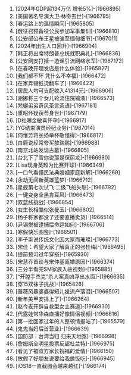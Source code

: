 
1. [2024年GDP超134万亿 增长5%]-[1966895]
1. [美国著名导演大卫·林奇去世]-[1966795]
1. [春运路上的温情瞬间]-[1965805]
1. [俄征召预备役公民参加军事集训]-[1966810]
1. [公安部公布王星被骗至缅甸细节]-[1967011]
1. [2024年出生人口回升]-[1966904]
1. [韩正将出席特朗普总统就职典礼]-[1966836]
1. [公安网安打掉一造谣引流网络水军]-[1967172]
1. [在春晚开理发店是什么体验]-[1965827]
1. [我们都不坏 凭什么不幸福]-[1966472]
1. [在家弄锡纸烫翻车了]-[1966422]
1. [居民人均可支配收入41314元]-[1966906]
1. [谢娜称三个女儿轮流住院输液]-[1966573]
1. [梵樾弟弟奇风茶言茶语]-[1967181]
1. [重昭怀疑茯苓身世]-[1967179]
1. [D社曝金敏喜怀孕]-[1966917]
1. [YG结束演员经纪业务]-[1967014]
1. [何惟芳蒋长扬举杯敬懂得]-[1966817]
1. [白鹿说经常夸奖敖瑞鹏]-[1966988]
1. [南京北站发现古墓]-[1966805]
1. [台北下了雪你说那是保丽龙]-[1966980]
1. [Lisa现身英超为比赛开球]-[1966349]
1. [一口气看懂民法典婚姻家庭新解]-[1966269]
1. [永劫无间新英雄蓝梦]-[1966712]
1. [星舰第七次试飞 二级飞船失联]-[1966792]
1. [一键变身全黑肯豆风]-[1966473]
1. [双蓝线挑战]-[1966854]
1. [女生长相酷似张曼玉]-[1966802]
1. [杨子称家都没了还要直播卖货]-[1966514]
1. [尹锡悦被逮捕后命运如何]-[1966706]
1. [寒假快乐图鉴]-[1966501]
1. [李子柒说传统文化因大家而璀璨]-[1966773]
1. [宋佳：希望大家了解真正的张桂梅]-[1966495]
1. [提前预习过年穿搭]-[1965930]
1. [宋慧乔首谈与宋仲基离婚原因]-[1966374]
1. [三分半看完SM家族入驻视频]-[1965885]
1. [“开膛手杰克”杀人案真凶浮出水面]-[1966635]
1. [穿15双袜子挑战]-[1965826]
1. [蔷薇风暴婆婆得知儿媳流产落泪]-[1966507]
1. [新年美甲安排上了]-[1966264]
1. [赵今麦开辟自救型女主赛道]-[1966930]
1. [代露娃常华森直播好像情侣视频]-[1966816]
1. [第一批回家过年的人整顿情报站了]-[1965579]
1. [鬼鬼当妈后首营业]-[1966639]
1. [国防部：台湾当归 归来天地宽]-[1966998]
1. [詹姆斯全明星投票反超杜兰特]-[1966975]
1. [看见了被双方家长祝福的爱情]-[1966150]
1. [放假了好朋友说要给我做饭吃]-[1966945]
1. [iOS18一直截图会越来越红]-[1966174]